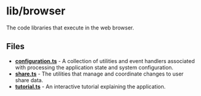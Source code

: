 # lib/browser
The code libraries that execute in the web browser.

## Files
<!-- Do not edit below this line.  Contents dynamically populated. -->

* **[configuration.ts](configuration.ts)** - A collection of utilities and event handlers associated with processing the application state and system configuration.
* **[share.ts](share.ts)**       - The utilities that manage and coordinate changes to user share data.
* **[tutorial.ts](tutorial.ts)** - An interactive tutorial explaining the application.